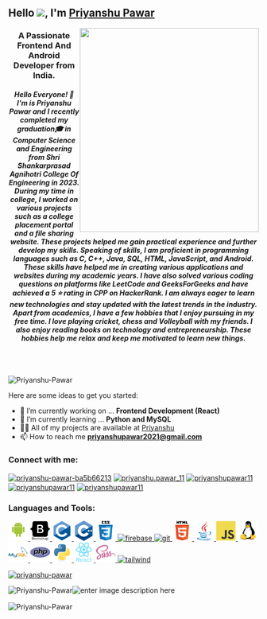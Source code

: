 ## Hello <img src="https://github.com/TheDudeThatCode/TheDudeThatCode/blob/master/Assets/Hi.gif" width="29px">, I'm [Priyanshu Pawar](https://github.com/Priyanshu-Pawar)

<img align="right" width="360" height="410" src="https://img.freepik.com/free-vector/programming-concept-illustration_114360-1351.jpg?w=740&t=st=1691224162~exp=1691224762~hmac=2a30040018a40a26c1cc006156f745989ac54ee6c612320e4956891c9227aa69">

<h3 align="center">A Passionate Frontend And Android Developer from India.</h3>


**_<h4 align="center"> Hello Everyone! 👋 I'm is Priyanshu Pawar and I recently completed my graduation🎓 in Computer Science and Engineering from Shri Shankarprasad Agnihotri College Of Engineering in 2023. During my time in college, I worked on various projects such as a college placement portal and a file sharing website. These projects helped me gain practical experience and further develop my skills.
Speaking of skills, I am proficient in programming languages such as C, C++, Java, SQL, HTML, JavaScript, and Android. These skills have helped me in creating various applications and websites during my academic years. I have also solved various coding questions on platforms like LeetCode and GeeksForGeeks and have achieved a 5 ⭐ rating in CPP on HackerRank. I am always eager to learn new technologies and stay updated with the latest trends in the industry.
Apart from academics, I have a few hobbies that I enjoy pursuing in my free time. I love playing cricket, chess and Volleyball with my friends. I also enjoy reading books on technology and entrepreneurship. These hobbies help me relax and keep me motivated to learn new things.</h4>_**

</br>
</br>

<p align="left"> <img src="https://komarev.com/ghpvc/?username=Priyanshu-Pawar&label=Profile%20views&color=0e75b6&style=flat" alt="Priyanshu-Pawar" /> </p>

Here are some ideas to get you started:

- 🔭 I’m currently working on ... **Frontend Development (React)**
- 🌱 I’m currently learning ... **Python and MySQL**
- 👨‍💻 All of my projects are available at [Priyanshu](https://github.com/Priyanshu-Pawar)
- 📫 How to reach me **priyanshupawar2021@gmail.com**

<h3 align="left">Connect with me:</h3>
<p align="left">
<a href="https://linkedin.com/in/priyanshu-pawar-ba5b66213" target="blank"><img align="center" src="https://raw.githubusercontent.com/rahuldkjain/github-profile-readme-generator/master/src/images/icons/Social/linked-in-alt.svg" alt="priyanshu-pawar-ba5b66213" height="30" width="40" /></a>
<a href="https://instagram.com/priyanshu.pawar_11" target="blank"><img align="center" src="https://raw.githubusercontent.com/rahuldkjain/github-profile-readme-generator/master/src/images/icons/Social/instagram.svg" alt="priyanshu.pawar_11" height="30" width="40" /></a>
<a href="https://www.hackerrank.com/priyanshupawar11" target="blank"><img align="center" src="https://raw.githubusercontent.com/rahuldkjain/github-profile-readme-generator/master/src/images/icons/Social/hackerrank.svg" alt="priyanshupawar11" height="30" width="40" /></a>
<a href="https://www.leetcode.com/priyanshupawar11" target="blank"><img align="center" src="https://raw.githubusercontent.com/rahuldkjain/github-profile-readme-generator/master/src/images/icons/Social/leet-code.svg" alt="priyanshupawar11" height="30" width="40" /></a>
<a href="https://auth.geeksforgeeks.org/user/priyanshupawar11" target="blank"><img align="center" src="https://raw.githubusercontent.com/rahuldkjain/github-profile-readme-generator/master/src/images/icons/Social/geeks-for-geeks.svg" alt="priyanshupawar11" height="30" width="40" /></a>
</p>

<h3 align="left">Languages and Tools:</h3>
<p align="left"> <a href="https://developer.android.com" target="_blank" rel="noreferrer"> <img src="https://raw.githubusercontent.com/devicons/devicon/master/icons/android/android-original-wordmark.svg" alt="android" width="40" height="40"/> </a> <a href="https://getbootstrap.com" target="_blank" rel="noreferrer"> <img src="https://raw.githubusercontent.com/devicons/devicon/master/icons/bootstrap/bootstrap-plain-wordmark.svg" alt="bootstrap" width="40" height="40"/> </a> <a href="https://www.cprogramming.com/" target="_blank" rel="noreferrer"> <img src="https://raw.githubusercontent.com/devicons/devicon/master/icons/c/c-original.svg" alt="c" width="40" height="40"/> </a> <a href="https://www.w3schools.com/cpp/" target="_blank" rel="noreferrer"> <img src="https://raw.githubusercontent.com/devicons/devicon/master/icons/cplusplus/cplusplus-original.svg" alt="cplusplus" width="40" height="40"/> </a> <a href="https://www.w3schools.com/css/" target="_blank" rel="noreferrer"> <img src="https://raw.githubusercontent.com/devicons/devicon/master/icons/css3/css3-original-wordmark.svg" alt="css3" width="40" height="40"/> </a> <a href="https://firebase.google.com/" target="_blank" rel="noreferrer"> <img src="https://www.vectorlogo.zone/logos/firebase/firebase-icon.svg" alt="firebase" width="40" height="40"/> </a> <a href="https://git-scm.com/" target="_blank" rel="noreferrer"> <img src="https://www.vectorlogo.zone/logos/git-scm/git-scm-icon.svg" alt="git" width="40" height="40"/> </a> <a href="https://www.w3.org/html/" target="_blank" rel="noreferrer"> <img src="https://raw.githubusercontent.com/devicons/devicon/master/icons/html5/html5-original-wordmark.svg" alt="html5" width="40" height="40"/> </a> <a href="https://www.java.com" target="_blank" rel="noreferrer"> <img src="https://raw.githubusercontent.com/devicons/devicon/master/icons/java/java-original.svg" alt="java" width="40" height="40"/> </a> <a href="https://developer.mozilla.org/en-US/docs/Web/JavaScript" target="_blank" rel="noreferrer"> <img src="https://raw.githubusercontent.com/devicons/devicon/master/icons/javascript/javascript-original.svg" alt="javascript" width="40" height="40"/> </a> <a href="https://www.linux.org/" target="_blank" rel="noreferrer"> <img src="https://raw.githubusercontent.com/devicons/devicon/master/icons/linux/linux-original.svg" alt="linux" width="40" height="40"/> </a> <a href="https://www.mysql.com/" target="_blank" rel="noreferrer"> <img src="https://raw.githubusercontent.com/devicons/devicon/master/icons/mysql/mysql-original-wordmark.svg" alt="mysql" width="40" height="40"/> </a> <a href="https://www.php.net" target="_blank" rel="noreferrer"> <img src="https://raw.githubusercontent.com/devicons/devicon/master/icons/php/php-original.svg" alt="php" width="40" height="40"/> </a> <a href="https://www.python.org" target="_blank" rel="noreferrer"> <img src="https://raw.githubusercontent.com/devicons/devicon/master/icons/python/python-original.svg" alt="python" width="40" height="40"/> </a> <a href="https://reactjs.org/" target="_blank" rel="noreferrer"> <img src="https://raw.githubusercontent.com/devicons/devicon/master/icons/react/react-original-wordmark.svg" alt="react" width="40" height="40"/> </a> <a href="https://sass-lang.com" target="_blank" rel="noreferrer"> <img src="https://raw.githubusercontent.com/devicons/devicon/master/icons/sass/sass-original.svg" alt="sass" width="40" height="40"/> </a> <a href="https://tailwindcss.com/" target="_blank" rel="noreferrer"> <img src="https://www.vectorlogo.zone/logos/tailwindcss/tailwindcss-icon.svg" alt="tailwind" width="40" height="40"/> </a> </p>


  <p align="left"> <a href="https://github.com/ryo-ma/github-profile-trophy"><img src="https://github-profile-trophy.vercel.app/?username=priyanshu-pawar" alt="priyanshu-pawar" /></a> </p>

<p><img align="left" src="https://github-readme-stats.vercel.app/api/top-langs?username=Priyanshu-Pawar&theme=dark&show_icons=true&locale=en&layout=compact" alt="Priyanshu-Pawar" /></p>

![enter image description here](https://github-readme-stats.vercel.app/api?username=Priyanshu-Pawar&&show_icons=true&title_color=ffffff&icon_color=bb2acf&text_color=daf7dc&bg_color=151515)

<p><img align="center" src="https://github-readme-streak-stats.herokuapp.com/?user=Priyanshu-Pawar&theme=dark" alt="Priyanshu-Pawar" /></p>
